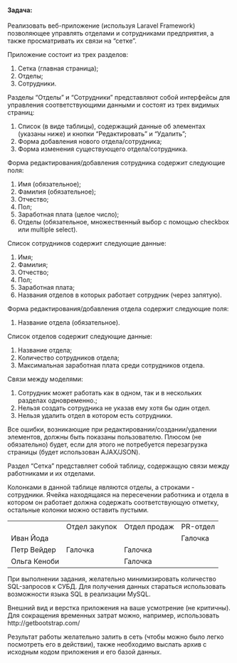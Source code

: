 <h4>Задача:</h4>
<p>Реализовать веб-приложение (используя Laravel Framework) позволяющее управлять
отделами и сотрудниками предприятия, а также просматривать их связи на “сетке”.</p>
<p>Приложение состоит из трех разделов:<p>
<ol>
<li>Сетка (главная страница);</li>
<li>Отделы;</li>
<li>Сотрудники.</li>
</ol>
<p>Разделы “Отделы” и “Сотрудники” представляют собой интерфейсы для управления
соответствующими данными и состоят из трех видимых страниц:</p>
<ol>
<li>Список (в виде таблицы), содержащий данные об элементах (указаны ниже) и
кнопки “Редактировать” и “Удалить”;</li>
<li>Форма добавления нового отдела/сотрудника;</li>
<li>Форма изменения существующего отдела/сотрудника.</li>
</ol>
<p>Форма редактирования/добавления сотрудника содержит следующие поля:</p>

<ol>
<li>Имя (обязательное);</li>
<li>Фамилия (обязательное);</li>
<li>Отчество;</li>
<li>Пол;</li>
<li>Заработная плата (целое число);</li>
<li>Отделы (обязательное, множественный выбор с помощью checkbox или multiple
select).</li>
</ol>

<p>Список сотрудников содержит следующие данные:</p>

<ol>
<li>Имя;</li>
<li>Фамилия;</li>
<li>Отчество;</li>
<li>Пол;</li>
<li>Заработная плата;</li>
<li>Названия отделов в которых работает сотрудник (через запятую).</li>
</ol>

<p>Форма редактирования/добавления отдела содержит следующие поля:</p>
<ol>
<li>Название отдела (обязательное).</li>
</ol>

<p>Список отделов содержит следующие данные:</p>
<ol>
<li>Название отдела;</li>
<li>Количество сотрудников отдела;</li>
<li>Максимальная заработная плата среди сотрудников отдела.</li>
</ol>

<p>Связи между моделями:</p>
<ol>
<li>Сотрудник может работать как в одном, так и в нескольких разделах одновременно.;</li>
<li>Нельзя создать сотрудника не указав ему хотя бы один отдел.</li>
<li>Нельзя удалить отдел в котором есть сотрудники.</li>
</ol>

<p>Все ошибки, возникающие при редактировании/создании/удалении элементов,
должны быть показаны пользователю. Плюсом (не обязательно) будет, если для этого не
потребуется перезагрузка страницы (будет использован AJAX/JSON).</p>

<p>Раздел “Сетка” представляет собой таблицу, содержащую связи между работниками и
их отделами.</p>

<p>Колонками в данной таблице являются отделы, а строками - сотрудники.
Ячейка находящаяся на пересечении работника и отдела в котором он работает должна
содержать соответствующую отметку, остальные колонки можно оставить пустыми.</p>

<table>
    <tr>
        <td></td>
        <td>Отдел закупок</td>
        <td>Отдел продаж</td>
        <td>PR-отдел</td>
    </tr>
    <tr>
        <td>Иван Йода</td>
        <td></td>
        <td></td>
        <td>Галочка</td>
    </tr>
    <tr>
        <td>Петр Вейдер</td>
        <td>Галочка</td>
        <td>Галочка</td>
        <td></td>
    </tr>
    <tr>
        <td>Ольга Кеноби </td>
        <td></td>
        <td>Галочка</td>
        <td></td>
    </tr>
</table>

<p>При выполнении задания, желательно минимизировать количество SQL-запросов к
СУБД. Для получения данных стараться использовать возможности языка SQL в
реализации MySQL.</p>

<p>Внешний вид и верстка приложения на ваше усмотрение (не критичны).
Для сокращения временных затрат можно, например, использовать http://getbootstrap.com/</p>

<p>Результат работы желательно залить в сеть (чтобы можно было легко посмотреть его в
действии), также необходимо выслать архив с исходным кодом приложения и его базой
данных.</p>
